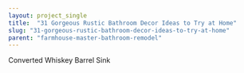 ```yaml
---
layout: project_single
title:  "31 Gorgeous Rustic Bathroom Decor Ideas to Try at Home"
slug: "31-gorgeous-rustic-bathroom-decor-ideas-to-try-at-home"
parent: "farmhouse-master-bathroom-remodel"
---
```

Converted Whiskey Barrel Sink
